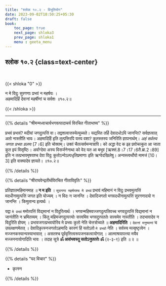 ```yaml
---
title: "श्लोक १०.२ - विभूतियोग"
date: 2023-09-02T18:50:25+05:30
draft: false
book:
    toc_page: true
    next_page: shloka3
    prev_page: shloka1
    menu : geeta_menu
---
```




## श्लोक १०.२ {class=text-center}

<br/>

{{< shloka  "0"  >}}

न मे विदुः सुरगणाः प्रभवं न महर्षयः ।  
अहमादिर्हि देवानां महर्षीणां च सर्वशः ॥१०.२॥  

{{< /shloka >}}

---


{{% details "श्रीमन्मध्वाचार्यभगवत्पादाचर्य विरचित  गीताभाष्य" %}}

प्रभवं प्रभावं? मदीयां जगदुत्पत्तिं वा। 
तद्वशत्वात्तस्येत्युच्यते। 
यद्यस्ति तर्हि देवादधोऽपि जानन्ति? 
सर्वज्ञत्वात् अतो नास्तीति भावः। 
अहमादिर्हि इति तूत्पत्तिरपि यस्य वशा? 
कुतस्तस्य जनिरिति ज्ञापनार्थम्। 
*अहं सर्वस्य जगतः प्रभवः प्रलयः* [7।6] इति चोक्तम्। 
उक्तं चैतत्सर्वमन्यत्रापि। 
को अद्धा वेद क इह प्रवोचत्कुत आ जाता कुत इयं विसृष्टिः। 
अर्वाग्देवा अस्य विसर्जनेनाथा को वेद यत आ बभूव 
[ऋक्सं.8।7।17।6तै.ब्रा.2।89] 
इति न तत्प्रभावमृषयश्च देवा विदुः 
कुतोऽन्येऽल्पधृतिप्रमाणाः इति ऋग्वेदखिलेषु। 
अन्यस्त्वर्थोयो मामजं [10।3] इति वाक्यादेव ज्ञायते। ॥१०.२॥ 

{{% /details %}}



{{% details "श्रीराघवेन्द्रतीर्थविरचित गीताविवृतिः" %}}

प्रतिज्ञातमहिमानमाह ॥ **न म इति**  । 
`सुरागणा महर्षयश्च मे प्रभवं` प्रभावं महिमानं न 
विदुः प्रभवमुत्पत्तिं मदधीनामुत्पत्तिं जगत इति योज्यम् । 
न विदः न जानन्ति ।
देवादिजगतो भगवदधीनामुत्पत्तिं सुरगणादयो न जानन्ति ।
किमुतान्य इत्यर्थः ।   

यद्वा `मे प्रभवं` ममोत्पत्तिं विद्यमानां न विदुरित्यर्थः ।
भगवन्महिमवज्जगदुत्पतिवच्च भगवदुत्पत्तिं विद्यमानां न 
जानंतीति न भ्रमितव्यम्‌ । किंतु महिमजगदुत्पत्त्योः 
सत्त्वमिव भगवदुत्त्पततेः सत्त्वमेव नास्तीति । 
तदभावादेव न विदुरिति ज्ञेयम्‌ ।
प्रभावजगत्प्रभवयोरिव मे प्रभवः कुतो नेति चेत्तत्रोच्यते ॥
**अहमादिरिति** ।
`देवानां मनुष्याणां` च उपलक्षणमेतत्‌ । 
देवादिकृत्स्नजगतोऽहमादिः
कारणं हिं यतोऽतो `मे प्रभवो` नेति । 
सर्वस्य मत्सृष्टृत्वेन ।
मज्जनकस्यान्यस्याभावात्‌ । असतश्च 
पूर्ववृत्तित्वरूपजनकत्वायोगात्‌ । 
आत्माश्रयापत्त्या मयैव मज्जननायोगादिति भावः । 
तदाह सूत्रे 
**ॐ असंभवस्तु सतोऽनुपपत्तेः ॐ** (२-३-९) इति ॥ २ ॥

{{% /details %}}



{{% details "पद विचार" %}}

- कृत्स्न 

{{% /details %}}
